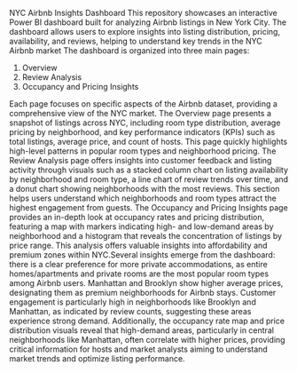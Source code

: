 NYC Airbnb Insights Dashboard
This repository showcases an interactive Power BI dashboard built for analyzing Airbnb listings in New York City. The dashboard allows users to explore insights into listing distribution, pricing, availability, and reviews, helping to understand key trends in the NYC Airbnb market
The dashboard is organized into three main pages:
1) Overview
2) Review Analysis
3) Occupancy and Pricing Insights

Each page focuses on specific aspects of the Airbnb dataset, providing a comprehensive view of the NYC market.
The Overview page presents a snapshot of listings across NYC, including room type distribution, average pricing by neighborhood, and key performance indicators (KPIs) such as total listings, average price, and count of hosts. This page quickly highlights high-level patterns in popular room types and neighborhood pricing. The Review Analysis page offers insights into customer feedback and listing activity through visuals such as a stacked column chart on listing availability by neighborhood and room type, a line chart of review trends over time, and a donut chart showing neighborhoods with the most reviews. This section helps users understand which neighborhoods and room types attract the highest engagement from guests. The Occupancy and Pricing Insights page provides an in-depth look at occupancy rates and pricing distribution, featuring a map with markers indicating high- and low-demand areas by neighborhood and a histogram that reveals the concentration of listings by price range. This analysis offers valuable insights into affordability and premium zones within NYC.Several insights emerge from the dashboard: there is a clear preference for more private accommodations, as entire homes/apartments and private rooms are the most popular room types among Airbnb users. Manhattan and Brooklyn show higher average prices, designating them as premium neighborhoods for Airbnb stays. Customer engagement is particularly high in neighborhoods like Brooklyn and Manhattan, as indicated by review counts, suggesting these areas experience strong demand. Additionally, the occupancy rate map and price distribution visuals reveal that high-demand areas, particularly in central neighborhoods like Manhattan, often correlate with higher prices, providing critical information for hosts and market analysts aiming to understand market trends and optimize listing performance.
